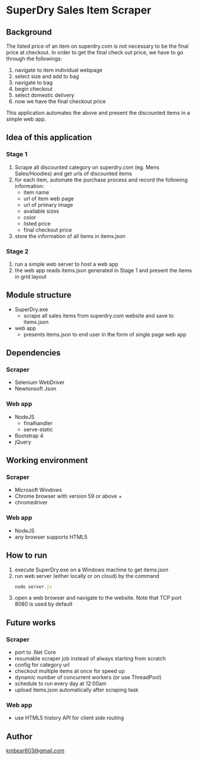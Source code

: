 # SuperDry Sales Item Scraper

## Background

The listed price of an item on superdry.com is not necessary to be the final price at checkout. In order to get the final check out price, we have to go through the followings:

1. navigate to item individual webpage
1. select size and add to bag
1. navigate to bag
1. begin checkout
1. select domestic delivery
1. now we have the final checkout price

This application automates the above and present the discounted items in a simple web app.

## Idea of this application

### Stage 1
1. Scrape all discounted category on superdry.com (eg. Mens Sales/Hoodies) and get urls of discounted items
1. for each item, automate the purchase process and record the following information:
    - item name
    - url of item web page
    - url of primary image
    - available sizes
    - color
    - listed price
    - final checkout price
1. store the information of all items in items.json
### Stage 2
1. run a simple web server to host a web app
1. the web app reads items.json generated in Stage 1 and present the items in grid layout

## Module structure
- SuperDry.exe
    - scrape all sales items from superdry.com website and save to items.json
- web app
    - presents items.json to end user in the form of single page web app

## Dependencies
### Scraper
- Selenium WebDriver
- Newtonsoft Json
### Web app
- NodeJS
  - finalhandler
  - serve-static
- Bootstrap 4
- jQuery

## Working environment
### Scraper
- Microsoft Windows
- Chrome browser with version 59 or above +
- chromedriver
### Web app
- NodeJS
- any browser supports HTML5

## How to run
1. execute SuperDry.exe on a Windows machine to get items.json
1. run web server (either locally or on cloud) by the command
    ```javascript
    node server.js
    ```
1. open a web browser and navigate to the website. Note that TCP port 8080 is used by default

## Future works
### Scraper
- port to .Net Core
- resumable scraper job instead of always starting from scratch
- config for category url
- checkout multiple items at once for speed up
- dynamic number of concurrent workers (or use ThreadPool)
- schedule to run every day at 12:00am
- upload items.json automatically after scraping task
### Web app
- use HTML5 history API for client side routing

## Author
kmbear603@gmail.com
